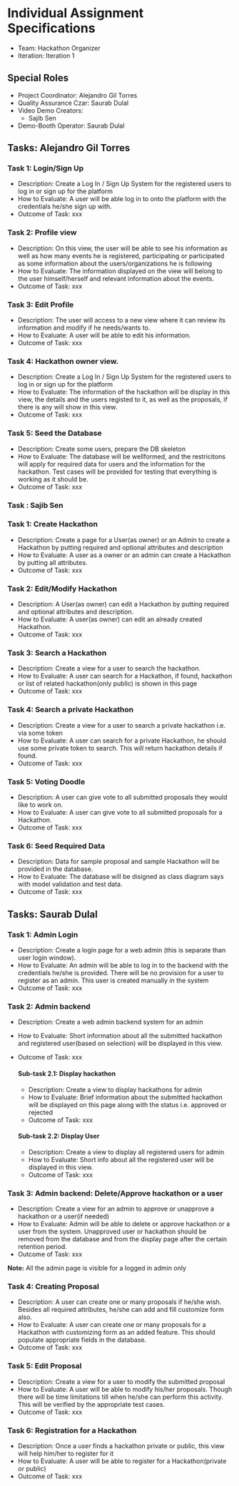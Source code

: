 # Individual Assignment Specifications

- Team: Hackathon Organizer
- Iteration: Iteration 1

## Special Roles

- Project Coordinator: Alejandro Gil Torres 
- Quality Assurance Czar: Saurab Dulal
- Video Demo Creators:
  - Sajib Sen
- Demo-Booth Operator: Saurab Dulal

## Tasks: Alejandro Gil Torres

### Task 1: Login/Sign Up
- Description: Create a Log In / Sign Up System for the registered users to log in or sign up for the platform
- How to Evaluate: A user will be able log in to onto the platform with the credentials he/she sign up with.
- Outcome of Task: xxx 

### Task 2: Profile view
- Description: On this view, the user will be able to see his information as well as how many events he is registered, participating or participated as some information about the users/organizations he is following
- How to Evaluate: The information displayed on the view will belong to the user himself/herself and relevant information about the events.
- Outcome of Task: xxx

### Task 3: Edit Profile
- Description: The user will access to a new view where it can review its information and modify if he needs/wants to.
- How to Evaluate: A user will be able to edit his information.
- Outcome of Task: xxx

### Task 4: Hackathon owner view.
- Description: Create a Log In / Sign Up System for the registered users to log in or sign up for the platform
- How to Evaluate: The information of the hackathon will be display in this view, the details and the users registed to it, as well as the proposals, if there is any will show in this view.
- Outcome of Task: xxx

### Task 5: Seed the Database
- Description: Create some users, prepare the DB skeleton
- How to Evaluate: The database will be wellformed, and the restricitons will apply  for required data for users and the information for the hackathon. Test cases will be provided for testing that everything is working as it should be.
- Outcome of Task: xxx

### Task : Sajib Sen

### Task 1: Create Hackathon 
- Description: Create a page for a User(as owner) or an Admin to create a Hackathon by putting required and optional attributes and description
- How to Evaluate: A user as a owner or an admin can create a Hackathon by putting all attributes.
- Outcome of Task: xxx

### Task 2: Edit/Modify Hackathon 
- Description: A User(as owner) can edit a Hackathon by putting required and optional attributes and description.
- How to Evaluate: A user(as owner) can edit an already created Hackathon.
- Outcome of Task: xxx

### Task 3: Search a Hackathon
- Description: Create a view for a user to search the hackathon. 
- How to Evaluate: A user can search for a Hackathon, if found, hackathon or list of related hackathon(only public) is shown in this page
- Outcome of Task: xxx

### Task 4: Search a private Hackathon
- Description: Create a view for a user to search a private hackathon i.e. via some token
- How to Evaluate: A user can search for a private Hackathon, he should use some private token to search. This will return hackathon details if found. 
- Outcome of Task: xxx

### Task 5: Voting Doodle
- Description: A user can give vote to all submitted proposals they would like to work on.
- How to Evaluate: A user can give vote to all submitted proposals for a Hackathon.
- Outcome of Task: xxx

### Task 6: Seed Required Data
- Description: Data for sample proposal and sample Hackathon will be provided in the database.
- How to Evaluate: The database will be disigned as class diagram says with model validation and test data.
- Outcome of Task: xxx

## Tasks: Saurab Dulal

### Task 1: Admin Login
- Description: Create a login page for a web admin (this is separate than user login window). 
- How to Evaluate: An admin will be able to log in to the backend with the credentials he/she is provided. There will be no provision for a user to register as an admin. This user is created manually in the system
- Outcome of Task: xxx

### Task 2: Admin backend 
- Description: Create a web admin backend system for an admin
- How to Evaluate: Short information about all the submitted hackathon and registered user(based on selection) will be displayed in this view. 
- Outcome of Task: xxx
    
    #### Sub-task 2.1: Display hackathon
    - Description: Create a view to display hackathons for admin
    - How to Evaluate: Brief information about the submitted hackathon will be displayed on this page along with the status i.e. approved or rejected
    - Outcome of Task: xxx
    
    #### Sub-task 2.2: Display User
    - Description: Create a view to display all registered users for admin
    - How to Evaluate: Short info about all the registered user will be displayed in this view. 
    - Outcome of Task: xxx

### Task 3: Admin backend: Delete/Approve hackathon or a user
- Description: Create a view for an admin to approve or unapprove a hackathon or a user(if needed)
- How to Evaluate: Admin will be able to delete or approve hackathon or a user from the system. Unapproved user or hackathon
should be removed from the database and from the display page after the certain retention period.  
- Outcome of Task: xxx

**Note:** All the admin page is visible for a logged in admin only

### Task 4: Creating Proposal 
- Description: A user can create one or many proposals if he/she wish. Besides all required attributes, he/she can add and fill customize form also.
- How to Evaluate: A user can create one or many proposals for a Hackathon with customizing form as an added feature. This should populate appropriate fields in the database. 
- Outcome of Task: xxx

### Task 5: Edit Proposal
- Description: Create a view for a user to modify the submitted proposal  
- How to Evaluate: A user will be able to modify his/her proposals. Though there will be time limitations till when he/she can perform this activity. This will be verified by the appropriate test cases.
- Outcome of Task: xxx

### Task 6: Registration for a Hackathon
- Description: Once a user finds a hackathon private or public, this view will help him/her to register for it 
- How to Evaluate: A user will be able to register for a Hackathon(private or public)
- Outcome of Task: xxx
